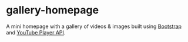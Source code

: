# gallery-homepage

A mini homepage with a gallery of videos & images built using [Bootstrap](https://getbootstrap.com/docs/4.6/getting-started/introduction/) 
and [YouTube Player API](https://developers.google.com/youtube/iframe_api_reference).
